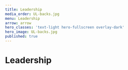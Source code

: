 ```yaml
---
title: Leadership
media_order: UL-backs.jpg
menu: Leadership
arrow: arrow
hero_classes: 'text-light hero-fullscreen overlay-dark'
hero_image: UL-backs.jpg
published: true
---
```


# **Leadership**
